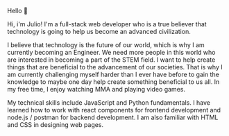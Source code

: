 Hello 👋

Hi, i'm Julio! I'm a full-stack web developer who is a true believer that technology is going to help us become an advanced civilization. 

I believe that technology is the future of our world, which is why I am currently becoming an Engineer. We need more people in this world who are interested in becoming a part of the STEM field. I want to help create things that are beneficial to the advancement of our societies. That is why I am currently challenging myself harder than I ever have before to gain the knowledge to maybe one day help create something beneficial to us all. In my free time, I enjoy watching MMA and playing video games.

My technical skills include JavaScript and Python fundamentals. I have learned how to work with react components for frontend development and node.js / postman for backend development. I am also familiar with HTML and CSS in designing web pages.



